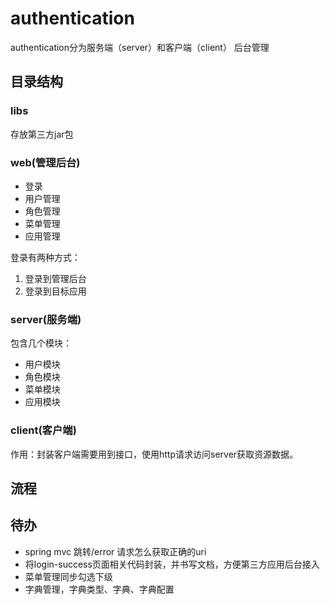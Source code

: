# authentication
authentication分为服务端（server）和客户端（client）
后台管理

## 目录结构
### libs
存放第三方jar包
### web(管理后台)
+ 登录
+ 用户管理
+ 角色管理
+ 菜单管理
+ 应用管理

登录有两种方式：
1. 登录到管理后台
2. 登录到目标应用

### server(服务端)
包含几个模块：
+ 用户模块
+ 角色模块
+ 菜单模块
+ 应用模块

### client(客户端)
作用：封装客户端需要用到接口，使用http请求访问server获取资源数据。



## 流程

## 待办
+ spring mvc 跳转/error 请求怎么获取正确的uri
+ 将login-success页面相关代码封装，并书写文档，方便第三方应用后台接入
+ 菜单管理同步勾选下级
+ 字典管理，字典类型、字典、字典配置
